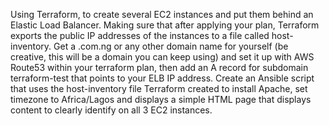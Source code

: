 Using Terraform, to create several EC2 instances and put them behind an Elastic Load Balancer.
Making sure that after applying your plan, Terraform exports the public IP 
addresses of the instances to a file called host-inventory.
Get a .com.ng or any other domain name for yourself (be creative, this will be a domain you can keep using) 
and set it up with AWS Route53 within your terraform plan, 
then add an A record for subdomain terraform-test that points to your ELB IP address.
Create an Ansible script that uses the host-inventory file Terraform created to install Apache, 
set timezone to Africa/Lagos and displays a simple HTML page that displays content to clearly identify on all 3 EC2 instances.
